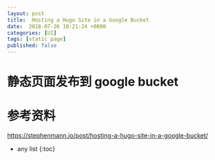 ```yaml
---
layout: post
title:  Hosting a Hugo Site in a Google Bucket
date:  2018-07-26 10:21:24 +0800
categories: [UI]
tags: [static page]
published: false
---
```


# 静态页面发布到 google bucket



# 参考资料

https://stephenmann.io/post/hosting-a-hugo-site-in-a-google-bucket/

* any list
{:toc}